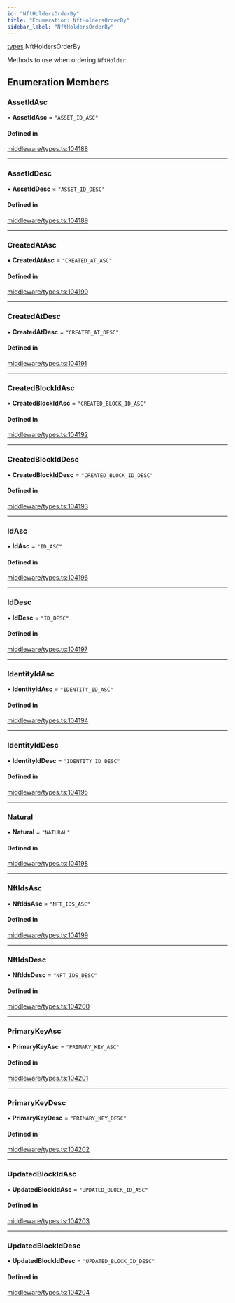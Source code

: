 ```yaml
---
id: "NftHoldersOrderBy"
title: "Enumeration: NftHoldersOrderBy"
sidebar_label: "NftHoldersOrderBy"
---
```


[types](../../../modules/Types/Types.md).NftHoldersOrderBy

Methods to use when ordering `NftHolder`.

## Enumeration Members

### AssetIdAsc

• **AssetIdAsc** = ``"ASSET_ID_ASC"``

#### Defined in

[middleware/types.ts:104188](https://github.com/PolymeshAssociation/polymesh-sdk/blob/c53723bab/src/middleware/types.ts#L104188)

___

### AssetIdDesc

• **AssetIdDesc** = ``"ASSET_ID_DESC"``

#### Defined in

[middleware/types.ts:104189](https://github.com/PolymeshAssociation/polymesh-sdk/blob/c53723bab/src/middleware/types.ts#L104189)

___

### CreatedAtAsc

• **CreatedAtAsc** = ``"CREATED_AT_ASC"``

#### Defined in

[middleware/types.ts:104190](https://github.com/PolymeshAssociation/polymesh-sdk/blob/c53723bab/src/middleware/types.ts#L104190)

___

### CreatedAtDesc

• **CreatedAtDesc** = ``"CREATED_AT_DESC"``

#### Defined in

[middleware/types.ts:104191](https://github.com/PolymeshAssociation/polymesh-sdk/blob/c53723bab/src/middleware/types.ts#L104191)

___

### CreatedBlockIdAsc

• **CreatedBlockIdAsc** = ``"CREATED_BLOCK_ID_ASC"``

#### Defined in

[middleware/types.ts:104192](https://github.com/PolymeshAssociation/polymesh-sdk/blob/c53723bab/src/middleware/types.ts#L104192)

___

### CreatedBlockIdDesc

• **CreatedBlockIdDesc** = ``"CREATED_BLOCK_ID_DESC"``

#### Defined in

[middleware/types.ts:104193](https://github.com/PolymeshAssociation/polymesh-sdk/blob/c53723bab/src/middleware/types.ts#L104193)

___

### IdAsc

• **IdAsc** = ``"ID_ASC"``

#### Defined in

[middleware/types.ts:104196](https://github.com/PolymeshAssociation/polymesh-sdk/blob/c53723bab/src/middleware/types.ts#L104196)

___

### IdDesc

• **IdDesc** = ``"ID_DESC"``

#### Defined in

[middleware/types.ts:104197](https://github.com/PolymeshAssociation/polymesh-sdk/blob/c53723bab/src/middleware/types.ts#L104197)

___

### IdentityIdAsc

• **IdentityIdAsc** = ``"IDENTITY_ID_ASC"``

#### Defined in

[middleware/types.ts:104194](https://github.com/PolymeshAssociation/polymesh-sdk/blob/c53723bab/src/middleware/types.ts#L104194)

___

### IdentityIdDesc

• **IdentityIdDesc** = ``"IDENTITY_ID_DESC"``

#### Defined in

[middleware/types.ts:104195](https://github.com/PolymeshAssociation/polymesh-sdk/blob/c53723bab/src/middleware/types.ts#L104195)

___

### Natural

• **Natural** = ``"NATURAL"``

#### Defined in

[middleware/types.ts:104198](https://github.com/PolymeshAssociation/polymesh-sdk/blob/c53723bab/src/middleware/types.ts#L104198)

___

### NftIdsAsc

• **NftIdsAsc** = ``"NFT_IDS_ASC"``

#### Defined in

[middleware/types.ts:104199](https://github.com/PolymeshAssociation/polymesh-sdk/blob/c53723bab/src/middleware/types.ts#L104199)

___

### NftIdsDesc

• **NftIdsDesc** = ``"NFT_IDS_DESC"``

#### Defined in

[middleware/types.ts:104200](https://github.com/PolymeshAssociation/polymesh-sdk/blob/c53723bab/src/middleware/types.ts#L104200)

___

### PrimaryKeyAsc

• **PrimaryKeyAsc** = ``"PRIMARY_KEY_ASC"``

#### Defined in

[middleware/types.ts:104201](https://github.com/PolymeshAssociation/polymesh-sdk/blob/c53723bab/src/middleware/types.ts#L104201)

___

### PrimaryKeyDesc

• **PrimaryKeyDesc** = ``"PRIMARY_KEY_DESC"``

#### Defined in

[middleware/types.ts:104202](https://github.com/PolymeshAssociation/polymesh-sdk/blob/c53723bab/src/middleware/types.ts#L104202)

___

### UpdatedBlockIdAsc

• **UpdatedBlockIdAsc** = ``"UPDATED_BLOCK_ID_ASC"``

#### Defined in

[middleware/types.ts:104203](https://github.com/PolymeshAssociation/polymesh-sdk/blob/c53723bab/src/middleware/types.ts#L104203)

___

### UpdatedBlockIdDesc

• **UpdatedBlockIdDesc** = ``"UPDATED_BLOCK_ID_DESC"``

#### Defined in

[middleware/types.ts:104204](https://github.com/PolymeshAssociation/polymesh-sdk/blob/c53723bab/src/middleware/types.ts#L104204)
